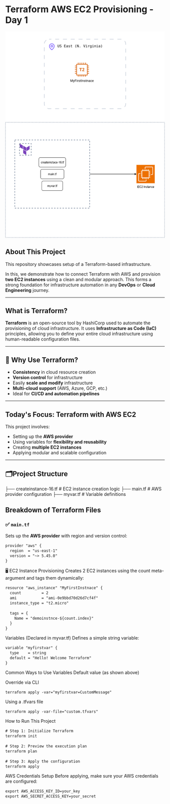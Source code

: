 # Terraform AWS EC2 Provisioning - Day 1

![Terraform use](./Brainboard%20-%20understanding%20terraform%20basics%20by%20creating%20instance%20on%20ec2%20via%20terraform.png)
![AWS EC2 Setup](./day1.drawio%20%281%29.png)

## About This Project

This repository showcases  setup of a Terraform-based infrastructure.

In this, we demonstrate how to connect Terraform with AWS and provision **two EC2 instances** using a clean and modular approach. This forms a strong foundation for infrastructure automation in any **DevOps** or **Cloud Engineering** journey.

---

##  What is Terraform?

**Terraform** is an open-source tool by HashiCorp used to automate the provisioning of cloud infrastructure. It uses **Infrastructure as Code (IaC)** principles, allowing you to define your entire cloud infrastructure using human-readable configuration files.

---

## 🔧 Why Use Terraform?

- **Consistency** in cloud resource creation
- **Version control** for infrastructure
- Easily **scale and modify** infrastructure
- **Multi-cloud support** (AWS, Azure, GCP, etc.)
- Ideal for **CI/CD and automation pipelines**

---

##  Today's Focus: Terraform with AWS EC2

This project involves:

- Setting up the **AWS provider**
- Using variables for **flexibility and reusability**
- Creating **multiple EC2 instances**
- Applying modular and scalable configuration

---

## 🗂Project Structure
├── createinstance-16.tf # EC2 instance creation logic
├── main.tf # AWS provider configuration
├── myvar.tf # Variable definitions


##  Breakdown of Terraform Files

### ✅ `main.tf`

Sets up the **AWS provider** with region and version control:

```hcl
provider "aws" {
  region  = "us-east-1"
  version = "~> 5.45.0"
}
```

🖥 EC2 Instance Provisioning
Creates 2 EC2 instances using the count meta-argument and tags them dynamically:

```
resource "aws_instance" "MyFirstInstnace" {
  count         = 2
  ami           = "ami-0e9bbd70d26d7cf4f"
  instance_type = "t2.micro"

  tags = {
    Name = "demoinstnce-${count.index}"
  }
}
```

Variables (Declared in myvar.tf)
Defines a simple string variable:

```
variable "myfirstvar" {
  type    = string
  default = "Hello! Welcome Terraform"
}
```
 Common Ways to Use Variables
 Default value (as shown above)

Override via CLI
```
terraform apply -var="myfirstvar=CustomMessage"
```
 Using a .tfvars file
```
terraform apply -var-file="custom.tfvars"
```

How to Run This Project
```
# Step 1: Initialize Terraform
terraform init

# Step 2: Preview the execution plan
terraform plan

# Step 3: Apply the configuration
terraform apply
```

AWS Credentials Setup
Before applying, make sure your AWS credentials are configured:
```
export AWS_ACCESS_KEY_ID=your_key
export AWS_SECRET_ACCESS_KEY=your_secret
```



